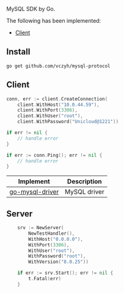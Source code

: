 MySQL SDK by Go.

The following has been implemented:

- [Client](#Client)

## Install

```shell
go get github.com/vczyh/mysql-protocol
```

## Client

```go
conn, err := client.CreateConnection(
    client.WithHost("10.0.44.59"),
    client.WithPort(3306),
    client.WithUser("root"),
    client.WithPassword("Unicloud@1221"))

if err != nil {
	// handle error
}

if err := conn.Ping(); err != nil {
	// handle error
}
```

| Implement | Description |
|---- |---- |
| [go-mysql-driver](https://github.com/vczyh/go-mysql-driver) | MySQL driver |

## Server

```go
	srv := NewServer(
		NewTestHandler(),
		WithHost("0.0.0.0"),
		WithPort(3306),
		WithUser("root"),
		WithPassword("root"),
		WithVersion("8.0.25"))

	if err := srv.Start(); err != nil {
		t.Fatal(err)
	}
```







